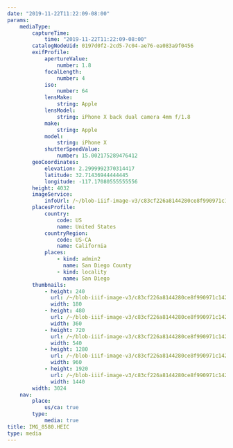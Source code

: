 ```yaml
---
date: "2019-11-22T11:22:09-08:00"
params:
    mediaType:
        captureTime:
            time: "2019-11-22T11:22:09-08:00"
        catalogNodeUid: 0197d0f2-2cd5-7c04-ae76-ea083a9f0456
        exifProfile:
            apertureValue:
                number: 1.8
            focalLength:
                number: 4
            iso:
                number: 64
            lensMake:
                string: Apple
            lensModel:
                string: iPhone X back dual camera 4mm f/1.8
            make:
                string: Apple
            model:
                string: iPhone X
            shutterSpeedValue:
                number: 15.002175289476412
        geoCoordinates:
            elevation: 2.2999992370314417
            latitude: 32.71436944444445
            longitude: -117.17080555555556
        height: 4032
        imageService:
            infoUrl: /~/blob-iiif-image-v3/c83cf226a8144280ce8f990971c1429f293a1e77e412f6fd49ca5bbd2d8a7e68/info.json
        placesProfile:
            country:
                code: US
                name: United States
            countryRegion:
                code: US-CA
                name: California
            places:
                - kind: admin2
                  name: San Diego County
                - kind: locality
                  name: San Diego
        thumbnails:
            - height: 240
              url: /~/blob-iiif-image-v3/c83cf226a8144280ce8f990971c1429f293a1e77e412f6fd49ca5bbd2d8a7e68/full/180%2C240/0/default.jpg
              width: 180
            - height: 480
              url: /~/blob-iiif-image-v3/c83cf226a8144280ce8f990971c1429f293a1e77e412f6fd49ca5bbd2d8a7e68/full/360%2C480/0/default.jpg
              width: 360
            - height: 720
              url: /~/blob-iiif-image-v3/c83cf226a8144280ce8f990971c1429f293a1e77e412f6fd49ca5bbd2d8a7e68/full/540%2C720/0/default.jpg
              width: 540
            - height: 1280
              url: /~/blob-iiif-image-v3/c83cf226a8144280ce8f990971c1429f293a1e77e412f6fd49ca5bbd2d8a7e68/full/960%2C1280/0/default.jpg
              width: 960
            - height: 1920
              url: /~/blob-iiif-image-v3/c83cf226a8144280ce8f990971c1429f293a1e77e412f6fd49ca5bbd2d8a7e68/full/1440%2C1920/0/default.jpg
              width: 1440
        width: 3024
    nav:
        place:
            us/ca: true
        type:
            media: true
title: IMG_8580.HEIC
type: media
---
```

